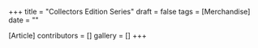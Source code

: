 +++
title = "Collectors Edition Series"
draft = false
tags = [Merchandise]
date = ""

[Article]
contributors = []
gallery = []
+++